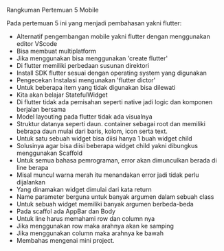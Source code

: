 Rangkuman Pertemuan 5 Mobile

Pada pertemuan 5 ini yang menjadi pembahasan yakni flutter:
- Alternatif pengembangan mobile yakni flutter dengan menggunakan editor VScode
- Bisa membuat multiplatform
- Jika menggunakan bisa menggunakan 'create flutter'
- Di flutter memiliki perbedaan susunan direktori
- Install SDK flutter sesuai dengan operating system yang digunakan
- Pengecekan Instalasi mengunakan 'flutter dictor'
- Untuk beberapa item yang tidak digunakan bisa dilewati
- Kita akan belajar StatefulWidget
- Di flutter tidak ada pemisahan seperti native jadi logic dan komponen berjalan bersama
- Model layouting pada flutter tidak ada visualnya
- Struktur datanya seperti daun. container sebagai root dan memiliki bebrapa daun mulai dari baris, kolom, icon serta text.
- Untuk satu sebuah widget bisa diisi hanya 1 buah widget child
- Solusinya agar bisa diisi beberapa widget child yakni dibungkus menggunakan Scaffold
- Untuk semua bahasa pemrograman, error akan dimunculkan berada di line berapa
- Misal muncul warna merah itu menandakan error jadi tidak perlu dijalankan
- Yang dinamakan widget dimulai dari kata return
- Name parameter berguna untuk banyak argumen dalam sebuah class
- Untuk sebuah widget memiliki banyak argumen berbeda-beda
- Pada scaffol ada AppBar dan Body
- Untuk line harus memahami row dan column nya
- Jika menggunakan row maka arahnya akan ke samping
- Jika menggunakan column maka arahnya ke bawah
- Membahas mengenai mini project.
